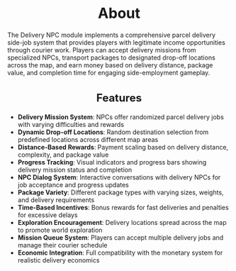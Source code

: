 <h1 style="text-align:center; font-size:2rem; font-weight:bold;">About</h1>

The Delivery NPC module implements a comprehensive parcel delivery side-job system that provides players with legitimate income opportunities through courier work. Players can accept delivery missions from specialized NPCs, transport packages to designated drop-off locations across the map, and earn money based on delivery distance, package value, and completion time for engaging side-employment gameplay.

<h2 style="text-align:center; font-size:1.5rem; font-weight:bold;">Features</h2>

- **Delivery Mission System**: NPCs offer randomized parcel delivery jobs with varying difficulties and rewards
- **Dynamic Drop-off Locations**: Random destination selection from predefined locations across different map areas
- **Distance-Based Rewards**: Payment scaling based on delivery distance, complexity, and package value
- **Progress Tracking**: Visual indicators and progress bars showing delivery mission status and completion
- **NPC Dialog System**: Interactive conversations with delivery NPCs for job acceptance and progress updates
- **Package Variety**: Different package types with varying sizes, weights, and delivery requirements
- **Time-Based Incentives**: Bonus rewards for fast deliveries and penalties for excessive delays
- **Exploration Encouragement**: Delivery locations spread across the map to promote world exploration
- **Mission Queue System**: Players can accept multiple delivery jobs and manage their courier schedule
- **Economic Integration**: Full compatibility with the monetary system for realistic delivery economics
